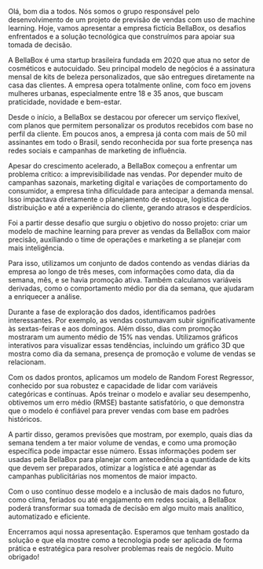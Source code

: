 Olá, bom dia a todos. Nós somos o grupo responsável pelo desenvolvimento de um projeto de previsão de vendas com uso de machine learning. Hoje, vamos apresentar a empresa fictícia BellaBox, os desafios enfrentados e a solução tecnológica que construímos para apoiar sua tomada de decisão.

A BellaBox é uma startup brasileira fundada em 2020 que atua no setor de cosméticos e autocuidado. Seu principal modelo de negócios é a assinatura mensal de kits de beleza personalizados, que são entregues diretamente na casa das clientes. A empresa opera totalmente online, com foco em jovens mulheres urbanas, especialmente entre 18 e 35 anos, que buscam praticidade, novidade e bem-estar.

Desde o início, a BellaBox se destacou por oferecer um serviço flexível, com planos que permitem personalizar os produtos recebidos com base no perfil da cliente. Em poucos anos, a empresa já conta com mais de 50 mil assinantes em todo o Brasil, sendo reconhecida por sua forte presença nas redes sociais e campanhas de marketing de influência.

Apesar do crescimento acelerado, a BellaBox começou a enfrentar um problema crítico: a imprevisibilidade nas vendas. Por depender muito de campanhas sazonais, marketing digital e variações de comportamento do consumidor, a empresa tinha dificuldade para antecipar a demanda mensal. Isso impactava diretamente o planejamento de estoque, logística de distribuição e até a experiência do cliente, gerando atrasos e desperdícios.

Foi a partir desse desafio que surgiu o objetivo do nosso projeto: criar um modelo de machine learning para prever as vendas da BellaBox com maior precisão, auxiliando o time de operações e marketing a se planejar com mais inteligência.

Para isso, utilizamos um conjunto de dados contendo as vendas diárias da empresa ao longo de três meses, com informações como data, dia da semana, mês, e se havia promoção ativa. Também calculamos variáveis derivadas, como o comportamento médio por dia da semana, que ajudaram a enriquecer a análise.

Durante a fase de exploração dos dados, identificamos padrões interessantes. Por exemplo, as vendas costumavam subir significativamente às sextas-feiras e aos domingos. Além disso, dias com promoção mostraram um aumento médio de 15% nas vendas. Utilizamos gráficos interativos para visualizar essas tendências, incluindo um gráfico 3D que mostra como dia da semana, presença de promoção e volume de vendas se relacionam.

Com os dados prontos, aplicamos um modelo de Random Forest Regressor, conhecido por sua robustez e capacidade de lidar com variáveis categóricas e contínuas. Após treinar o modelo e avaliar seu desempenho, obtivemos um erro médio (RMSE) bastante satisfatório, o que demonstra que o modelo é confiável para prever vendas com base em padrões históricos.

A partir disso, geramos previsões que mostram, por exemplo, quais dias da semana tendem a ter maior volume de vendas, e como uma promoção específica pode impactar esse número. Essas informações podem ser usadas pela BellaBox para planejar com antecedência a quantidade de kits que devem ser preparados, otimizar a logística e até agendar as campanhas publicitárias nos momentos de maior impacto.

Com o uso contínuo desse modelo e a inclusão de mais dados no futuro, como clima, feriados ou até engajamento em redes sociais, a BellaBox poderá transformar sua tomada de decisão em algo muito mais analítico, automatizado e eficiente.

Encerramos aqui nossa apresentação. Esperamos que tenham gostado da solução e que ela mostre como a tecnologia pode ser aplicada de forma prática e estratégica para resolver problemas reais de negócio. Muito obrigado!

